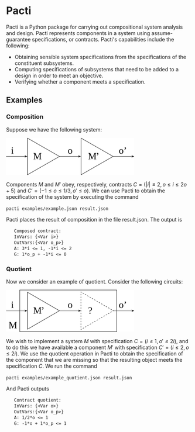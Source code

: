 # Pacti

Pacti is a Python package for carrying out compositional system analysis and design. Pacti represents components in a
system using assume-guarantee specifications, or contracts. Pacti's capabilities include the following:

- Obtaining sensible system specifications from the specifications of the constituent subsystems.
- Computing specifications of subsystems that need to be added to a design in order to meet an objective.
- Verifying whether a component meets a specification.

## Examples


### Composition


Suppose we have the following system:

<img src="source/_static/exports/circuit_series_composition_black.svg" width="350" alt="Buffers connected in series">


Components $M$ and $M'$ obey, respectively, contracts $C = (|i| \le 2, o \le i \le 2o + 5)$ and $C' = (-1 \le o \le 1/3, o' \le o)$. We can use Pacti to obtain the specification of the system by executing the command

`pacti examples/example.json result.json`

Pacti places the result of composition in the file result.json. The output is

```
   Composed contract:
   InVars: {<Var i>}
   OutVars:{<Var o_p>}
   A: 3*i <= 1, -1*i <= 2
   G: 1*o_p + -1*i <= 0
```

### Quotient


Now we consider an example of quotient. Consider the following circuits:

<img src="source/_static/exports/circuit_series_quotient_black.svg" width="350" alt="Buffers connected in series">

We wish to implement a system $M$ with specification $C = (i \le 1, o' \le 2i)$, and to do this we have available a component $M'$ with specification $C' = (i \le 2, o \le 2i)$. We use the quotient operation in Pacti to obtain the specification of the component that we are missing so that the resulting object meets the specification $C$. We run the command

`pacti examples/example_quotient.json result.json`

And Pacti outputs

```
   Contract quotient:
   InVars: {<Var o>}
   OutVars:{<Var o_p>}
   A: 1/2*o <= 1
   G: -1*o + 1*o_p <= 1
```

